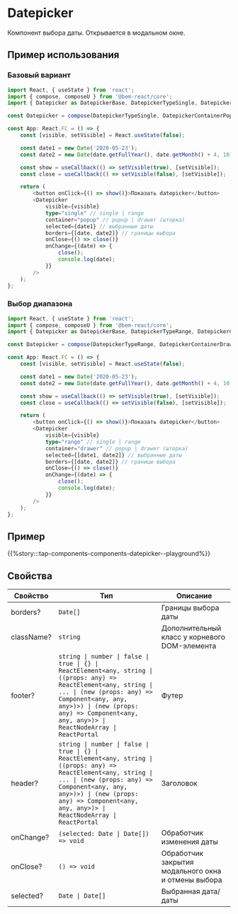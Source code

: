 # Datepicker

Компонент выбора даты. Открывается в модальном окне.

## Пример использования

### Базовый вариант

```typescript jsx
import React, { useState } from 'react';
import { compose, composeU } from '@bem-react/core';
import { Datepicker as DatepickerBase, DatepickerTypeSingle, DatepickerContainerPopup } from '@lookingschools/ui/Datepicker';

const Datepicker = compose(DatepickerTypeSingle, DatepickerContainerPopup)(DatepickerBase);

const App: React.FC = () => {
    const [visible, setVisible] = React.useState(false);

    const date1 = new Date('2020-05-23');
    const date2 = new Date(date.getFullYear(), date.getMonth() + 4, 10);

    const show = useCallback(() => setVisible(true), [setVisible]);
    const close = useCallback(() => setVisible(false), [setVisible]);

    return (
        <button onClick={() => show()}>Показать datepicker</button>
        <Datepicker
            visible={visible}
            type="single" // single | range
            container="popup" // popup | drawer (шторка)
            selected={date1} // выбранные даты
            borders={[date, date2]} // границы выбора
            onClose={() => close()}
            onChange={(date) => {
                close();
                console.log(date);
            }}
        />
    );
};
```

### Выбор диапазона

```typescript jsx
import React, { useState } from 'react';
import { compose, composeU } from '@bem-react/core';
import { Datepicker as DatepickerBase, DatepickerTypeRange, DatepickerContainerDrawer } from '@lookingschools/ui/Datepicker';

const Datepicker = compose(DatepickerTypeRange, DatepickerContainerDrawer)(DatepickerBase);

const App: React.FC = () => {
    const [visible, setVisible] = React.useState(false);

    const date1 = new Date('2020-05-23');
    const date2 = new Date(date.getFullYear(), date.getMonth() + 4, 10);

    const show = useCallback(() => setVisible(true), [setVisible]);
    const close = useCallback(() => setVisible(false), [setVisible]);

    return (
        <button onClick={() => show()}>Показать datepicker</button>
        <Datepicker
            visible={visible}
            type="range" // single | range
            container="drawer" // popup | drawer (шторка)
            selected={[date1, date2]} // выбранные даты
            borders={[date, date2]} // границы выбора
            onClose={() => close()}
            onChange={(date) => {
                close();
                console.log(date);
            }}
        />
    );
};
```

## Пример

{{%story:::tap-components-components-datepicker--playground%}}

## Свойства

| Свойство   | Тип      | Описание              |
| ---------- | -------- | --------------------- |
| borders? | `Date[]` | Границы выбора даты |
| className? | `string` | Дополнительный класс у корневого DOM-элемента |
| footer? | `string \| number \| false \| true \| {} \| ReactElement<any, string \| ((props: any) => ReactElement<any, string \| ... \| (new (props: any) => Component<any, any, any>)>) \| (new (props: any) => Component<any, any, any>)> \| ReactNodeArray \| ReactPortal` | Футер |
| header? | `string \| number \| false \| true \| {} \| ReactElement<any, string \| ((props: any) => ReactElement<any, string \| ... \| (new (props: any) => Component<any, any, any>)>) \| (new (props: any) => Component<any, any, any>)> \| ReactNodeArray \| ReactPortal` | Заголовок |
| onChange? | `(selected: Date \| Date[]) => void` | Обработчик изменения даты |
| onClose? | `() => void` | Обработчик закрытия модального окна и отмены выбора |
| selected? | `Date \| Date[]` | Выбранная дата/даты |
